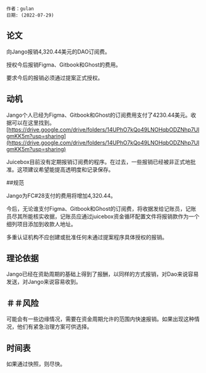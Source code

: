 
```
作者：gulan
日期: (2022-07-29)
```

## 论文

向Jango报销4,320.44美元的DAO订阅费。

授权今后报销Figma、Gitbook和Ghost的费用。

要求今后的报销必须通过提案正式授权。

## 动机

Jango个人已经为Figma、Gitbook和Ghost的订阅费用支付了4230.44美元。收据可以在这里找到。[https://drive.google.com/drive/folders/14UPhO7kQo49LNOHqbODZNhp7UlgmKK5m?usp=sharing](https://drive.google.com/drive/folders/14UPhO7kQo49LNOHqbODZNhp7UlgmKK5m?usp=sharing)

Juicebox目前没有定期报销订阅费的程序。在过去，一些报销已经被非正式地批准。这项建议希望能提高透明度和记录保存。

##规范

Jango为FC#28支付的费用将增加4,320.44。

今后，无论谁支付Figma、Gitbook和Ghost的订阅费，将收据发给记账员，记账员尽其所能核实收据，记账员应通过juicebox资金循环配置文件将报销款作为一个细列项目添加到收款人地址。

多重认证机构不应创建或批准任何未通过提案程序具体授权的报销。

## 理论依据

Jango已经在资助周期的基础上得到了报酬，以同样的方式报销，对Dao来说容易发送，对Jango来说容易收到。

## ＃＃风险

可能会有一些边缘情况，需要在资金周期允许的范围内快速报销。如果出现这种情况，他们有紧急治理方案可供选择。

## 时间表

 如果通过快照，则尽快。
